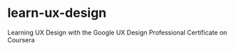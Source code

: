 # learn-ux-design
Learning UX Design with the Google UX Design Professional Certificate on Coursera
